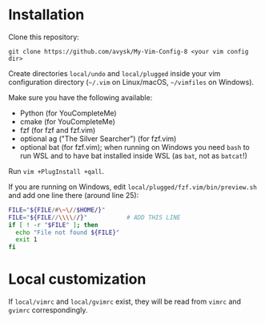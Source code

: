 # Installation

Clone this repository:
```
git clone https://github.com/avysk/My-Vim-Config-8 <your vim config dir>
```

Create directories `local/undo` and `local/plugged` inside your vim
configuration directory (`~/.vim` on Linux/macOS, `~/vimfiles` on Windows).

Make sure you have the following available:
- Python (for YouCompleteMe)
- cmake (for YouCompleteMe)
- fzf (for fzf and fzf.vim)
- optional ag ("The Silver Searcher") (for fzf.vim)
- optional bat (for fzf.vim); when running on Windows you need `bash` to run WSL
    and to have bat installed inside WSL (as `bat`, not as `batcat`!)

Run `vim +PlugInstall +qall`.

If you are running on Windows, edit `local/plugged/fzf.vim/bin/preview.sh` and
add one line there (around line 25):
```sh
FILE="${FILE/#\~\//$HOME/}"
FILE="${FILE//\\\\//}"           # ADD THIS LINE
if [ ! -r "$FILE" ]; then
  echo "File not found ${FILE}"
  exit 1
fi
```

# Local customization

If `local/vimrc` and `local/gvimrc` exist, they will be read from `vimrc` and
`gvimrc` correspondingly.
